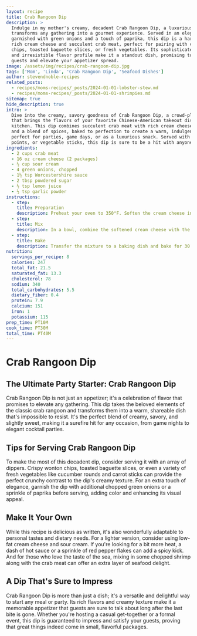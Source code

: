 ```yaml
---
layout: recipe
title: Crab Rangoon Dip
description: >
  Indulge in my mother's creamy, decadent Crab Rangoon Dip, a luxurious appetizer that
  transforms any gathering into a gourmet experience. Served in an elegant bowl and
  garnished with green onions and a touch of paprika, this dip is a harmonious blend of
  rich cream cheese and succulent crab meat, perfect for pairing with crispy wonton
  chips, toasted baguette slices, or fresh vegetables. Its sophisticated presentation
  and irresistible flavor profile make it a standout dish, promising to delight your
  guests and elevate your appetizer spread.
image: /assets/img/recipes/crab-rangoon-dip.jpg
tags: ['Mom', 'Linda', 'Crab Rangoon Dip', 'Seafood Dishes']
author: stevendnoble-recipes
related_posts:
  - recipes/moms-recipes/_posts/2024-01-01-lobster-stew.md
  - recipes/moms-recipes/_posts/2024-01-01-shrimpies.md
sitemap: true
hide_description: true
intro: >
  Dive into the creamy, savory goodness of Crab Rangoon Dip, a crowd-pleasing appetizer
  that brings the flavors of your favorite Chinese-American takeout dish right to your
  kitchen. This dip combines succulent crab meat with rich cream cheese, sour cream,
  and a blend of spices, baked to perfection to create a warm, indulgent spread that's
  perfect for parties, game days, or as a luxurious snack. Served with crackers, toast
  points, or vegetable sticks, this dip is sure to be a hit with anyone who tries it.
ingredients:
  - 2 cups crab meat
  - 16 oz cream cheese (2 packages)
  - ½ cup sour cream
  - 4 green onions, chopped
  - 1½ tsp Worcestershire sauce
  - 2 tbsp powdered sugar
  - ½ tsp lemon juice
  - ½ tsp garlic powder
instructions:
  - step:
    title: Preparation
    description: Preheat your oven to 350°F. Soften the cream cheese in the microwave for about 1 minute to make it easier to mix.
  - step:
    title: Mix
    description: In a bowl, combine the softened cream cheese with the crab meat, green onions, and the rest of the ingredients until well blended.
  - step:
    title: Bake
    description: Transfer the mixture to a baking dish and bake for 30 minutes, or until the dip is hot and bubbly.
nutrition:
  servings_per_recipe: 8
  calories: 247
  total_fat: 21.5
  saturated_fat: 13.3
  cholesterol: 78
  sodium: 340
  total_carbohydrates: 5.5
  dietary_fiber: 0.4
  protein: 7.9
  calcium: 151
  iron: 1
  potassium: 115
prep_time: PT10M
cook_time: PT30M
total_time: PT40M
---
```


# Crab Rangoon Dip

## The Ultimate Party Starter: Crab Rangoon Dip

Crab Rangoon Dip is not just an appetizer; it's a celebration of flavor that promises to elevate any gathering. This dip takes the beloved elements of the classic crab rangoon and transforms them into a warm, shareable dish that's impossible to resist. It's the perfect blend of creamy, savory, and slightly sweet, making it a surefire hit for any occasion, from game nights to elegant cocktail parties.

## Tips for Serving Crab Rangoon Dip

To make the most of this decadent dip, consider serving it with an array of dippers. Crispy wonton chips, toasted baguette slices, or even a variety of fresh vegetables like cucumber rounds and carrot sticks can provide the perfect crunchy contrast to the dip's creamy texture. For an extra touch of elegance, garnish the dip with additional chopped green onions or a sprinkle of paprika before serving, adding color and enhancing its visual appeal.

## Make It Your Own

While this recipe is delicious as written, it's also wonderfully adaptable to personal tastes and dietary needs. For a lighter version, consider using low-fat cream cheese and sour cream. If you're looking for a bit more heat, a dash of hot sauce or a sprinkle of red pepper flakes can add a spicy kick. And for those who love the taste of the sea, mixing in some chopped shrimp along with the crab meat can offer an extra layer of seafood delight.

## A Dip That's Sure to Impress

Crab Rangoon Dip is more than just a dish; it's a versatile and delightful way to start any meal or party. Its rich flavors and creamy texture make it a memorable appetizer that guests are sure to talk about long after the last bite is gone. Whether you're hosting a casual get-together or a formal event, this dip is guaranteed to impress and satisfy your guests, proving that great things indeed come in small, flavorful packages.
